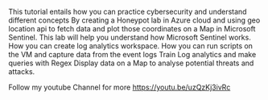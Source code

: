 This tutorial entails how you can practice cybersecurity and understand different concepts
By creating a Honeypot lab in Azure cloud and using geo location api to fetch data and plot those coordinates on a Map in Microsoft Sentinel.
This lab will help you understand how Microsoft Sentinel works.
How you can create log analytics workspace.
How you can run scripts on the VM and capture data from the event logs
Train Log analytics and make queries with Regex
Display data on a Map to analyse potential threats and attacks.

Follow my youtube Channel for more
https://youtu.be/uzQzKj3ivRc
